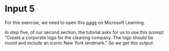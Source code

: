 # Input 5

For this exercise, we need to open this [page](https://microsoftlearning.github.io/mslearn-ai-fundamentals/Instructions/Labs/12-generative-ai.html) on Microsoft Learning.

In step five, of our second section, the tutorial asks for us to use this prompt "Create a corporate logo for the cleaning company. The logo should be round and include an iconic New York landmark." So we get this output.